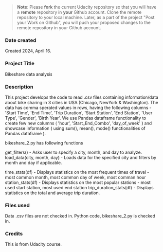 >**Note**: Please **fork** the current Udacity repository so that you will have a **remote** repository in **your** Github account. Clone the remote repository to your local machine. Later, as a part of the project "Post your Work on Github", you will push your proposed changes to the remote repository in your Github account.

### Date created
Created 2024, April 16.

### Project Title
Bikeshare data analysis

### Description
This project develops the code to read .csv files containing information/data about bike sharing in 3 cities in USA (Chicago, NewYork & Washington).
The data has comma sperated values in rows, having the following columns - 'Start Time', 'End Time', 'Trip Duration', 'Start Station', 'End Station', 'User Type', 'Gender', 'Birth Year'. We use Pandas dataframe functionality to create few new columns ( 'hour', 'Start_End_Combo', 'day_of_week' ) and showcase information ( using sum(), mean(), mode() functionalities of Pandas dataframe ).

bikeshare_2.py has following functions 

get_filters() - Asks user to specify a city, month, and day to analyze.
load_data(city, month, day) -  Loads data for the specified city and filters by month and day if applicable.

time_stats(df) - Displays statistics on the most frequent times of travel - most common month, most common day of week, most comman hour
station_stats(df) - Displays statistics on the most popular stations - most used start station, most used end station
trip_duration_stats(df) - Displays statistics on the total and average trip duration.

### Files used
Data .csv files are not checked in.
Python code, bikeshare_2.py is checked in.


### Credits
This is from Udacity course.

